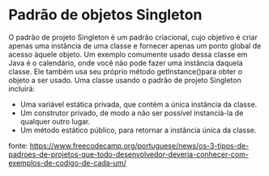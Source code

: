 # Padrão de objetos Singleton
  O padrão de projeto Singleton é um padrão criacional, cujo objetivo é criar apenas uma instância de uma classe e fornecer apenas um ponto global de acesso àquele objeto. Um exemplo comumente usado dessa classe em Java é o calendário, onde você não pode fazer uma instância daquela classe. Ele também usa seu próprio método getInstance()para obter o objeto a ser usado.
  Uma classe usando o padrão de projeto Singleton incluirá:
  - Uma variável estática privada, que contém a única instância da classe.
  - Um construtor privado, de modo a não ser possível instanciá-la de qualquer outro lugar.
  - Um método estático público, para retornar a instância única da classe.

  fonte: https://www.freecodecamp.org/portuguese/news/os-3-tipos-de-padroes-de-projetos-que-todo-desenvolvedor-deveria-conhecer-com-exemplos-de-codigo-de-cada-um/